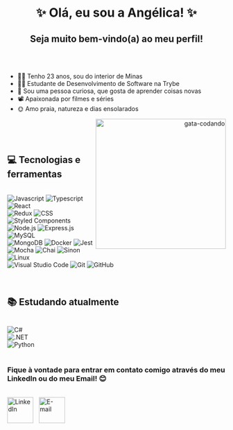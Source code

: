    <div align="center">
     <h1>✨ Olá, eu sou a Angélica! ✨</h1>
     <h2>Seja muito bem-vindo(a) ao meu perfil!</h2>
   </div>

  </br>
  </br>

 <ul>
    <li>🙋‍♀️ Tenho 23 anos, sou do interior de Minas</li>
    <li>👩‍💻 Estudante de Desenvolvimento de Software na Trybe</li>
    <li>🔎 Sou uma pessoa curiosa, que gosta de aprender coisas novas</li>
    <li>📽 Apaixonada por filmes e séries</li>
    <li>🌞 Amo praia, natureza e dias ensolarados</li>
 </ul>

  <div align="right">
    <img align="right" width="300px" src="https://media.giphy.com/media/vhsNmFjuN4WDS/giphy.gif" alt="gata-codando">
  </div>

  </br>
  </br>
  </br>

  ## 💻 Tecnologias e ferramentas

  </br>

  <div align="left">
    <img src="https://img.shields.io/badge/JavaScript-F7DF1E?style=for-the-badge&logo=javascript&logoColor=black" alt="Javascript" />
    <img src="https://img.shields.io/badge/TypeScript-007ACC?style=for-the-badge&logo=typescript&logoColor=white" alt="Typescript" />
    <img src="https://img.shields.io/badge/React-61DAFB?style=for-the-badge&logo=react&logoColor=black" alt="React" />
    </br>
    <img src="https://img.shields.io/badge/Redux-764ABC?style=for-the-badge&logo=redux&logoColor=white" alt="Redux" />
    <img src="https://img.shields.io/badge/CSS3-1572B6?style=for-the-badge&logo=css3&logoColor=white" alt="CSS" />
    <img src="https://img.shields.io/badge/Styled--Components-DB7093?style=for-the-badge&logo=styled-components&logoColor=white" alt="Styled Components" />
    </br>
    <img src="https://img.shields.io/badge/Node.js-339933?style=for-the-badge&logo=node.js&logoColor=white" alt="Node.js" />
    <img src="https://img.shields.io/badge/Express.js-000000?style=for-the-badge&logo=express&logoColor=white" alt="Express.js" />
    <img src="https://img.shields.io/badge/MySQL-4479A1?style=for-the-badge&logo=mysql&logoColor=white" alt="MySQL" />
    </br>
    <img src="https://img.shields.io/badge/MongoDB-47A248?style=for-the-badge&logo=mongodb&logoColor=white" alt="MongoDB" />
    <img src="https://img.shields.io/badge/Docker-2496ED?style=for-the-badge&logo=docker&logoColor=white" alt="Docker" />
    <img src="https://img.shields.io/badge/Jest-C21325?style=for-the-badge&logo=jest&logoColor=white" alt="Jest" />
    </br>
    <img src="https://img.shields.io/badge/Mocha-8D6748?style=for-the-badge&logo=mocha&logoColor=white" alt="Mocha" />
    <img src="https://img.shields.io/badge/Chai-A30701?style=for-the-badge&logo=chai&logoColor=white" alt="Chai" />
    <img src="https://img.shields.io/badge/Sinon-111111?style=for-the-badge&logo=sinon&logoColor=white" alt="Sinon" />
    <img src="https://img.shields.io/badge/Linux-FCC624?style=for-the-badge&logo=linux&logoColor=black" alt="Linux" />
     </br>
    <img src="https://img.shields.io/badge/Visual_Studio_Code-007ACC?style=for-the-badge&logo=visual-studio-code&logoColor=white" alt="Visual Studio Code" />
    <img src="https://img.shields.io/badge/Git-F05032?style=for-the-badge&logo=git&logoColor=white" alt="Git" />
    <img src="https://img.shields.io/badge/GitHub-181717?style=for-the-badge&logo=github&logoColor=white" alt="GitHub" />
  </div>

  </br>
  </br>


  ## 📚 Estudando atualmente

  <div align="left">
    </br>
    <img src="https://img.shields.io/badge/C%23-239120?style=for-the-badge&logo=c-sharp&logoColor=white" alt="C#" />
    </br>
    <img src="https://img.shields.io/badge/.NET-512BD4?style=for-the-badge&logo=.net&logoColor=white" alt=".NET" />
    </br>
    <img src="https://img.shields.io/badge/Python-3776AB?style=for-the-badge&logo=python&logoColor=white" alt="Python" />
  </div>

  </br>

  ### Fique à vontade para entrar em contato comigo através do meu LinkedIn ou do meu Email! 😊
  </br>
  <div style="display: flex; flex-direction: row; align-items: center; margin-bottom: 6em;">
    <a style="margin-right:10px" href="https://www.linkedin.com/in/angelicapedroso/">
    <img align="left" width="60px" src="https://i.pinimg.com/564x/d1/0f/6f/d10f6f9adab460ace06fb3c2e54bdcf2.jpg" alt="LinkedIn">
  </a>
<a href="mailto:contatoangelicapedroso@gmail.com">
    <img align="left" width="60px" src="https://i.pinimg.com/564x/b6/c0/f4/b6c0f431e46989e768f37b5c559500bc.jpg" alt="E-mail">
  </a>
    </div>
